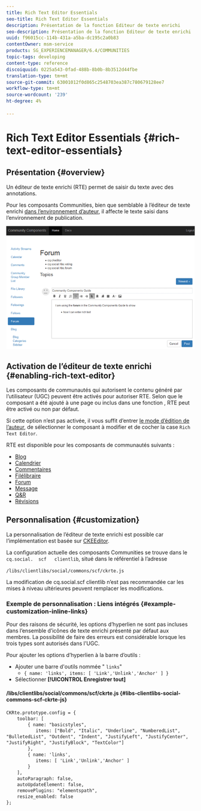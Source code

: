 ```yaml
---
title: Rich Text Editor Essentials
seo-title: Rich Text Editor Essentials
description: Présentation de la fonction Editeur de texte enrichi
seo-description: Présentation de la fonction Editeur de texte enrichi
uuid: f96015cc-114b-431a-a5ba-dc195c2a0b83
contentOwner: msm-service
products: SG_EXPERIENCEMANAGER/6.4/COMMUNITIES
topic-tags: developing
content-type: reference
discoiquuid: 0225a543-0fad-488b-8b0b-8b3512d44fbe
translation-type: tm+mt
source-git-commit: 63001012f0d865c2548703ea387c780679128ee7
workflow-type: tm+mt
source-wordcount: '239'
ht-degree: 4%

---
```



# Rich Text Editor Essentials {#rich-text-editor-essentials}

## Présentation {#overview}

Un éditeur de texte enrichi (RTE) permet de saisir du texte avec des annotations.

Pour les composants Communities, bien que semblable à l’éditeur de texte enrichi [dans l’environnement d’auteur](../../help/sites-authoring/rich-text-editor.md), il affecte le texte saisi dans l’environnement de publication.

![chlimage_1-410](assets/chlimage_1-410.png)

## Activation de l’éditeur de texte enrichi {#enabling-rich-text-editor}

Les composants de communautés qui autorisent le contenu généré par l’utilisateur (UGC) peuvent être activés pour autoriser RTE. Selon que le composant a été ajouté à une page ou inclus dans une fonction [](functions.md), RTE peut être activé ou non par défaut.

Si cette option n’est pas activée, il vous suffit d’entrer [le mode d’édition de l’auteur](sites-console.md#authoring-site-content), de sélectionner le composant à modifier et de cocher la case `Rich Text Editor`.

RTE est disponible pour les composants de communautés suivants :

* [Blog](blog-feature.md)
* [Calendrier](calendar.md)
* [Commentaires](comments.md)
* [Filélibraire](file-library.md)
* [Forum](forum.md)
* [Message](configure-messaging.md)
* [Q&amp;R](working-with-qna.md)
* [Révisions](reviews.md)

## Personnalisation {#customization}

La personnalisation de l’éditeur de texte enrichi est possible car l’implémentation est basée sur [CKEEditor](https://www.ckeditor.com/).

La configuration actuelle des composants Communities se trouve dans le `cq.social.  scf   clientlib`, situé dans le référentiel à l’adresse

`/libs/clientlibs/social/commons/scf/ckrte.js`

La modification de cq.social.scf clientlib n’est pas recommandée car les mises à niveau ultérieures peuvent remplacer les modifications.

### Exemple de personnalisation : Liens intégrés {#example-customization-inline-links}

Pour des raisons de sécurité, les options d’hyperlien ne sont pas incluses dans l’ensemble d’icônes de texte enrichi présenté par défaut aux membres. La possibilité de faire des erreurs est considérable lorsque les trois types sont autorisés dans l&#39;UGC.

Pour ajouter les options d’hyperlien à la barre d’outils :

* Ajouter une barre d&#39;outils nommée &quot; `links`&quot;
   * `{ name: 'links', items: [ 'Link','Unlink','Anchor' ] }`
* Sélectionner **[!UICONTROL Enregistrer tout]**

#### /libs/clientlibs/social/commons/scf/ckrte.js {#libs-clientlibs-social-commons-scf-ckrte-js}

```
CKRte.prototype.config = {
    toolbar: [
        { name: "basicstyles",
           items: ["Bold", "Italic", "Underline", "NumberedList", "BulletedList", "Outdent", "Indent", "JustifyLeft", "JustifyCenter", "JustifyRight", "JustifyBlock", "TextColor"]
        },
        { name: 'links', 
           items: [ 'Link','Unlink','Anchor' ] 
        }
    ],
    autoParagraph: false,
    autoUpdateElement: false,
    removePlugins: "elementspath",
    resize_enabled: false
};
```

